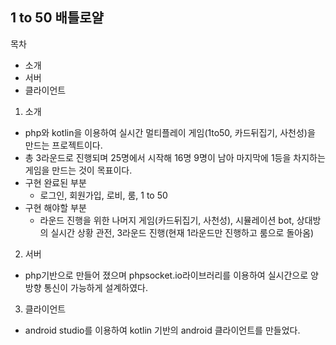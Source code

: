 ## 1 to 50 배틀로얄

목차
* 소개<br>
* 서버<br>
* 클라이언트<br>

1. 소개
 * php와 kotlin을 이용하여 실시간 멀티플레이 게임(1to50, 카드뒤집기, 사천성)을 만드는 프로젝트이다.<br>
 * 총 3라운드로 진행되며 25명에서 시작해 16명 9명이 남아 마지막에 1등을 차지하는 게임을 만드는 것이 목표이다.<br>
 * 구현 완료된 부분
   * 로그인, 회원가입, 로비, 룸, 1 to 50
 * 구현 해야할 부분
   * 라운드 진행을 위한 나머지 게임(카드뒤집기, 사천성), 시뮬레이션 bot, 상대방의 실시간 상황 관전, 3라운드 진행(현재 1라운드만 진행하고 룸으로 돌아옴)
2. 서버
  * php기반으로 만들어 졌으며 phpsocket.io라이브러리를 이용하여 실시간으로 양방향 통신이 가능하게 설계하였다.
3. 클라이언트
  * android studio를 이용하여 kotlin 기반의 android 클라이언트를 만들었다.
